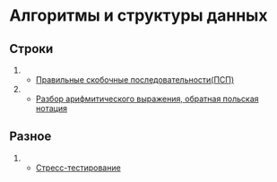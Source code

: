 # Алгоритмы и структуры данных

## Строки

1. - [Правильные скобочные последовательности(ПСП)](Algos/PSP.md)
2. - [Разбор арифмитического выражения, обратная польская нотация](Algos/Reversed_Polish_Notation.md)

## Разное

1. - [Стресс-тестирование](Algos/Stress-testing.md)

